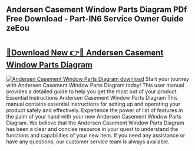 ## Andersen Casement Window Parts Diagram PDf Free Download - Part-lN6 Service Owner Guide zeEou

# <h2><a href="http://dfjk25.blite.top/?on=Andersen+Casement+Window+Parts+Diagram">🔗Download New 👉🔴 Andersen Casement Window Parts Diagram</a></h2>

[![Andersen Casement Window Parts Diagram download](https://i.imgur.com/lujVjoI.png)](http://dfjk25.blite.top/?on=Andersen+Casement+Window+Parts+Diagram)
Start your journey with Andersen Casement Window Parts Diagram today! This user manual provides a detailed guide to help you get the most out of your product. Essential Instructions Andersen Casement Window Parts Diagram This manual contains essential instructions for setting up and operating your product safely and effectively. Experience the power of list of features in the palm of your hand with your new Andersen Casement Window Parts Diagram. We believe that the Andersen Casement Window Parts Diagram has been a clear and concise resource in your quest to understand the functions and capabilities of your new item. If you need any assistance or have any questions, our customer service team is always available.
